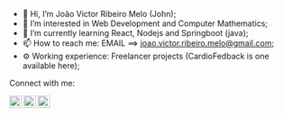 - 👋 Hi, I’m João Victor Ribeiro Melo (John);
- 👀 I’m interested in Web Development and Computer Mathematics;
- 🌱 I’m currently learning React, Nodejs and Springboot (java);
- 📫 How to reach me: EMAIL ==> joao.victor.ribeiro.melo@gmail.com;
- ⚙️  Working experience: Freelancer projects (CardioFedback is one available here);

Connect with me:

[<img
    alt="Linkedin icon"
    src="https://www.svgrepo.com/show/157006/linkedin.svg"
    align="left"
    width="22px"
/>][linkedin]
[<img
    alt="youtube icon"
    src="https://www.svgrepo.com/show/111232/youtube.svg"
    align="left"
    width="22px"
/>][youtube]
[<img
    alt="instagram icon"
    src="https://www.svgrepo.com/show/157806/instagram.svg"
    align="left"
    width="22px"
/>][instagram]

[youtube]: https://www.youtube.com/channel/UC55I82of48ifgWBssbyOtGA 
[instagram]: https://www.instagram.com/joao_melo_ribeiro/
[linkedin]: https://www.linkedin.com/in/joao-melo-ribeiro/ 
